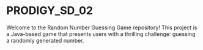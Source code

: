 # PRODIGY_SD_02
Welcome to the Random Number Guessing Game repository! This project is a Java-based game that presents users with a thrilling challenge: guessing a randomly generated number. 
